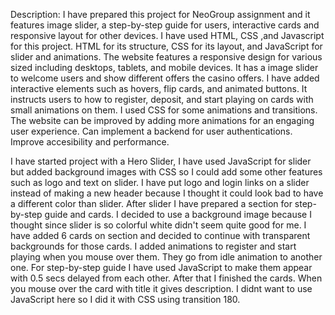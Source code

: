 Description: I have prepared this project for NeoGroup assignment and it features image slider, a step-by-step guide for users, interactive cards and responsive layout for other devices.
I have used HTML, CSS ,and Javascript for this project. HTML for its structure, CSS for its layout, and JavaScript for slider and animations.
The website features a responsive design for various sized including desktops, tablets, and mobile devices. It has a image slider to welcome users and show different offers the casino offers. I have added interactive elements such as hovers, flip cards, and animated buttons.
It instructs users to how to register, deposit, and start playing on cards with small animations on them. I used CSS for some animations and transitions.
The website can be improved by adding more animations for an engaging user experience. Can implement a backend for user authentications. Improve accesibility and performance.

I have started project with a Hero Slider, I have used JavaScript for slider but added background images with CSS so I could add some other features such as logo and text on slider. I have put logo and login links on a slider instead of making a new header because I thought it
could look bad to have a different color than slider. After slider I have prepared a section for step-by-step guide and cards. I decided to use a background image because I thought since slider is so colorful white didn't seem quite good for me. I have added 6 cards on section
and decided to continue with transparent backgrounds for those cards. I added animations to register and start playing when you mouse over them. They go from idle animation to another one. For step-by-step guide I have used JavaScript to make them appear with 0.5 secs delayed
from each other. After that I finished the cards. When you mouse over the card with title it gives description. I didnt want to use JavaScript here so I did it with CSS using transition 180. 
